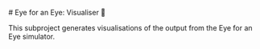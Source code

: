 # Eye for an Eye: Visualiser 🎨

This subproject generates visualisations of the output from the Eye for
an Eye simulator.
